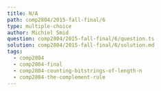 ```yaml
---
title: N/A
path: comp2804/2015-fall-final/6
type: multiple-choice
author: Michiel Smid
question: comp2804/2015-fall-final/6/question.ts
solution: comp2804/2015-fall-final/6/solution.md
tags:
  - comp2804
  - comp2804-final
  - comp2804-counting-bitstrings-of-length-n
  - comp2804-the-complement-rule
---
```

